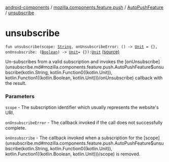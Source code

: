 [android-components](../../index.md) / [mozilla.components.feature.push](../index.md) / [AutoPushFeature](index.md) / [unsubscribe](./unsubscribe.md)

# unsubscribe

`fun unsubscribe(scope: `[`String`](https://kotlinlang.org/api/latest/jvm/stdlib/kotlin/-string/index.html)`, onUnsubscribeError: () -> `[`Unit`](https://kotlinlang.org/api/latest/jvm/stdlib/kotlin/-unit/index.html)` = {}, onUnsubscribe: (`[`Boolean`](https://kotlinlang.org/api/latest/jvm/stdlib/kotlin/-boolean/index.html)`) -> `[`Unit`](https://kotlinlang.org/api/latest/jvm/stdlib/kotlin/-unit/index.html)` = {}): `[`Unit`](https://kotlinlang.org/api/latest/jvm/stdlib/kotlin/-unit/index.html) [(source)](https://github.com/mozilla-mobile/android-components/blob/master/components/feature/push/src/main/java/mozilla/components/feature/push/AutoPushFeature.kt#L219)

Un-subscribes from a valid subscription and invokes the [onUnsubscribe](unsubscribe.md#mozilla.components.feature.push.AutoPushFeature$unsubscribe(kotlin.String, kotlin.Function0((kotlin.Unit)), kotlin.Function1((kotlin.Boolean, kotlin.Unit)))/onUnsubscribe) callback with the result.

### Parameters

`scope` - The subscription identifier which usually represents the website's URI.

`onUnsubscribeError` - The callback invoked if the call does not successfully complete.

`onUnsubscribe` - The callback invoked when a subscription for the [scope](unsubscribe.md#mozilla.components.feature.push.AutoPushFeature$unsubscribe(kotlin.String, kotlin.Function0((kotlin.Unit)), kotlin.Function1((kotlin.Boolean, kotlin.Unit)))/scope) is removed.